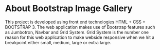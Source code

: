 # About Bootstrap Image Gallery
This project is developed using front end technologies HTML + CSS + BOOTSTRAP 3. The web application makes use of Bootstrap features such as Jumbotron, Navbar and Grid System. Grid System is the number one reason for this web application to make webside responsive when we hit a breakpoint either small, medium, large or extra large.
